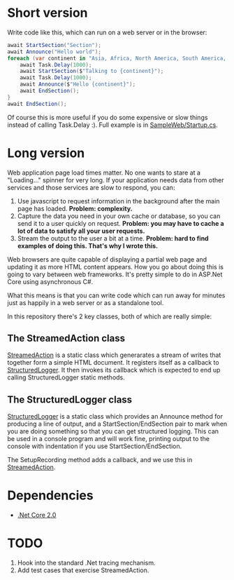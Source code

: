 # Short version

Write code like this, which can run on a web server or in the browser:

```csharp
await StartSection("Section");
await Announce("Hello world");
foreach (var continent in "Asia, Africa, North America, South America, Antarctica, Europe, Australia".Split(", ")) {
    await Task.Delay(1000);
    await StartSection($"Talking to {continent}");
    await Task.Delay(1000);
    await Announce($"Hello {continent}");
    await EndSection();
}
await EndSection();
```

Of course this is more useful if you do some expensive or slow things instead of calling Task.Delay :). 
Full example is in [SampleWeb/Startup.cs](SampleWeb/Startup.cs).


# Long version

Web application page load times matter. No one wants to stare at a 
"Loading..." spinner for very long. If your application needs data 
from other services and those services are slow to respond, you can:

1. Use javascript to request information in the background after the main 
page has loaded. **Problem: complexity.**
1. Capture the data you need in your own cache or database, so you can send 
it to a user quickly on request. **Problem: you may have to cache a lot of 
data to satisfy all your user requests.**
1. Stream the output to the user a bit at a time. **Problem: hard to find 
examples of doing this. That's why I wrote this.**

Web browsers are quite capable of displaying a partial web page and updating it 
as more HTML content appears. How you go about doing this is going to vary 
between web frameworks. It's pretty simple to do in ASP.Net Core using
asynchronous C#.

What this means is that you can write code which can run away for minutes 
just as happily in a web server or as a standalone tool.

In this repository there's 2 key classes, both of which are really simple:

## The StreamedAction class

[StreamedAction](Lib/StreamedAction.cs) is a static class which generarates
a stream of writes that together form a simple HTML document. It registers
itself as a callback to [StructuredLogger](Lib/StructuredLogger.cs). 
It then invokes its callback which is expected to end up calling StructuredLogger 
static methods.

## The StructuredLogger class

[StructuredLogger](Lib/StructuredLogger.cs) is a static class which provides
an Announce method for producing a line of output, and a StartSection/EndSection
pair to mark when you are doing something so that you can get structured logging.
This can be used in a console program and will work fine, printing output to the 
console with indentation if you use StartSection/EndSection. 

The SetupRecording method adds a callback, and we use this in
[StreamedAction](Lib/StreamedAction.cs).

# Dependencies

* [.Net Core 2.0](https://github.com/dotnet/core/blob/master/release-notes/download-archives/2.0.0-download.md)

# TODO 

1. Hook into the standard .Net tracing mechanism.
2. Add test cases that exercise StreamedAction.

